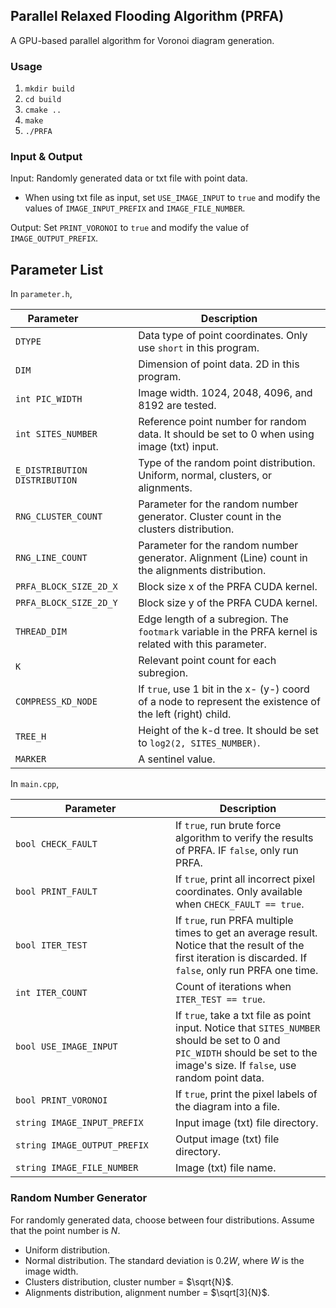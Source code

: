 ## Parallel Relaxed Flooding Algorithm (PRFA)

A GPU-based parallel algorithm for Voronoi diagram generation.

### Usage

1. `mkdir build`
2. `cd build`
3. `cmake ..`
4. `make`
5. `./PRFA`

### Input & Output
Input: Randomly generated data or txt file with point data.
- When using txt file as input, set `USE_IMAGE_INPUT` to `true` and modify the values of `IMAGE_INPUT_PREFIX` and `IMAGE_FILE_NUMBER`.

Output: Set `PRINT_VORONOI` to `true` and modify the value of `IMAGE_OUTPUT_PREFIX`.

## Parameter List

In `parameter.h`,

| <div style = "width:120px"> Parameter </div> | Description |
| - | - |
| `DTYPE` | Data type of point coordinates. Only use `short` in this program. |
| `DIM` | Dimension of point data. 2D in this program. |
| `int PIC_WIDTH` | Image width. 1024, 2048, 4096, and 8192 are tested. |
| `int SITES_NUMBER` | Reference point number for random data. It should be set to 0 when using image (txt) input. |
| `E_DISTRIBUTION DISTRIBUTION` | Type of the random point distribution. Uniform, normal, clusters, or alignments. |
| `RNG_CLUSTER_COUNT` | Parameter for the random number generator. Cluster count in the clusters distribution. |
| `RNG_LINE_COUNT` | Parameter for the random number generator. Alignment (Line) count in the alignments distribution. |
| `PRFA_BLOCK_SIZE_2D_X` | Block size x of the PRFA CUDA kernel. |
| `PRFA_BLOCK_SIZE_2D_Y` | Block size y of the PRFA CUDA kernel. |
| `THREAD_DIM` | Edge length of a subregion. The `footmark` variable in the PRFA kernel is related with this parameter. |
| `K` | Relevant point count for each subregion. |
| `COMPRESS_KD_NODE` | If `true`, use 1 bit in the x- (y-) coord of a node to represent the existence of the left (right) child. |
| `TREE_H` | Height of the k-d tree. It should be set to `log2(2, SITES_NUMBER)`. |
| `MARKER` | A sentinel value. |


In `main.cpp`,

| <div style = "width:240px"> Parameter </div> | Description |
| - | - |
| `bool CHECK_FAULT` | If `true`, run brute force algorithm to verify the results of PRFA. IF `false`, only run PRFA. |
| `bool PRINT_FAULT` | If `true`, print all incorrect pixel coordinates. Only available when `CHECK_FAULT == true`. |
| `bool ITER_TEST` | If `true`, run PRFA multiple times to get an average result. Notice that the result of the first iteration is discarded. If `false`, only run PRFA one time. |
| `int ITER_COUNT` | Count of iterations when `ITER_TEST == true`. |
| `bool USE_IMAGE_INPUT` | If `true`, take a txt file as point input. Notice that `SITES_NUMBER` should be set to 0 and `PIC_WIDTH` should be set to the image's size. If `false`, use random point data. |
| `bool PRINT_VORONOI` | If `true`, print the pixel labels of the diagram into a file. |
| `string IMAGE_INPUT_PREFIX` | Input image (txt) file directory. | 
| `string IMAGE_OUTPUT_PREFIX` | Output image (txt) file directory. | 
| `string IMAGE_FILE_NUMBER` | Image (txt) file name. | 


### Random Number Generator
For randomly generated data, choose between four distributions. Assume that the point number is $N$.
- Uniform distribution.
- Normal distribution. The standard deviation is $0.2W$, where $W$ is the image width.
- Clusters distribution, cluster number = $\sqrt{N}$.
- Alignments distribution, alignment number = $\sqrt[3]{N}$.